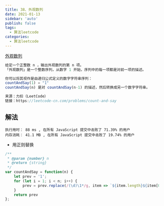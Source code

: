 ```yaml
---
title: 38、外观数列
date: 2021-01-13
sidebar: 'auto'
publish: false
tags: 
  - 算法leetcode
categories:
  - 算法leetcode
---
```

[外观数列](https://leetcode-cn.com/problems/count-and-say)

```js
给定一个正整数 n ，输出外观数列的第 n 项。
「外观数列」是一个整数序列，从数字 1 开始，序列中的每一项都是对前一项的描述。

你可以将其视作是由递归公式定义的数字字符串序列：
countAndSay(1) = "1"
countAndSay(n) 是对 countAndSay(n-1) 的描述，然后转换成另一个数字字符串。

来源：力扣（LeetCode）
链接：https://leetcode-cn.com/problems/count-and-say
```

## 解法

`执行用时： 88 ms , 在所有 JavaScript 提交中击败了 71.39% 的用户 `   
`内存消耗： 41.1 MB , 在所有 JavaScript 提交中击败了 19.74% 的用户`

- 用正则替换

```js
/**
 * @param {number} n
 * @return {string}
 */
var countAndSay = function(n) {
    let prev = '1';
    for (let i = 1; i < n; i++) {
        prev = prev.replace(/(\d)\1*/g, item => `${item.length}${item[0]}`)
    }
    return prev
};
```
